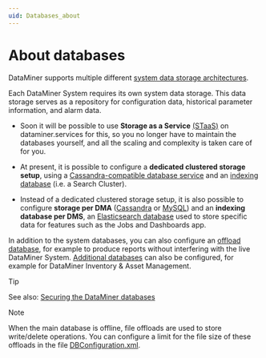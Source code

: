 ```yaml
---
uid: Databases_about
---
```


# About databases

DataMiner supports multiple different [system data storage architectures](xref:Supported_system_data_storage_architectures).

Each DataMiner System requires its own system data storage. This data storage serves as a repository for configuration data, historical parameter information, and alarm data.

- Soon it will be possible to use **Storage as a Service** [(STaaS)](xref:STaaS) on dataminer.services for this, so you no longer have to maintain the databases yourself, and all the scaling and complexity is taken care of for you.

- At present, it is possible to configure a **dedicated clustered storage setup**, using a [Cassandra-compatible database service](xref:Cassandra_database) and an [indexing database](xref:Elasticsearch_database) (i.e. a Search Cluster).

- Instead of a dedicated clustered storage setup, it is also possible to configure **storage per DMA** ([Cassandra](xref:Migrating_the_general_database_to_Cassandra) or [MySQL](xref:MySQL_database)) and an **indexing database per DMS**, an [Elasticsearch database](xref:Configuring_indexing_database_per_DMS) used to store specific data for features such as the Jobs and Dashboards app.

In addition to the system databases, you can also configure an [offload database](xref:Offload_database), for example to produce reports without interfering with the live DataMiner System. [Additional databases](xref:Configuring_an_additional_database) can also be configured, for example for DataMiner Inventory & Asset Management.

> [!TIP]
> See also: [Securing the DataMiner databases](xref:Database_security)

> [!NOTE]
> When the main database is offline, file offloads are used to store write/delete operations. You can configure a limit for the file size of these offloads in the file [DBConfiguration.xml](xref:DBConfiguration_xml).

